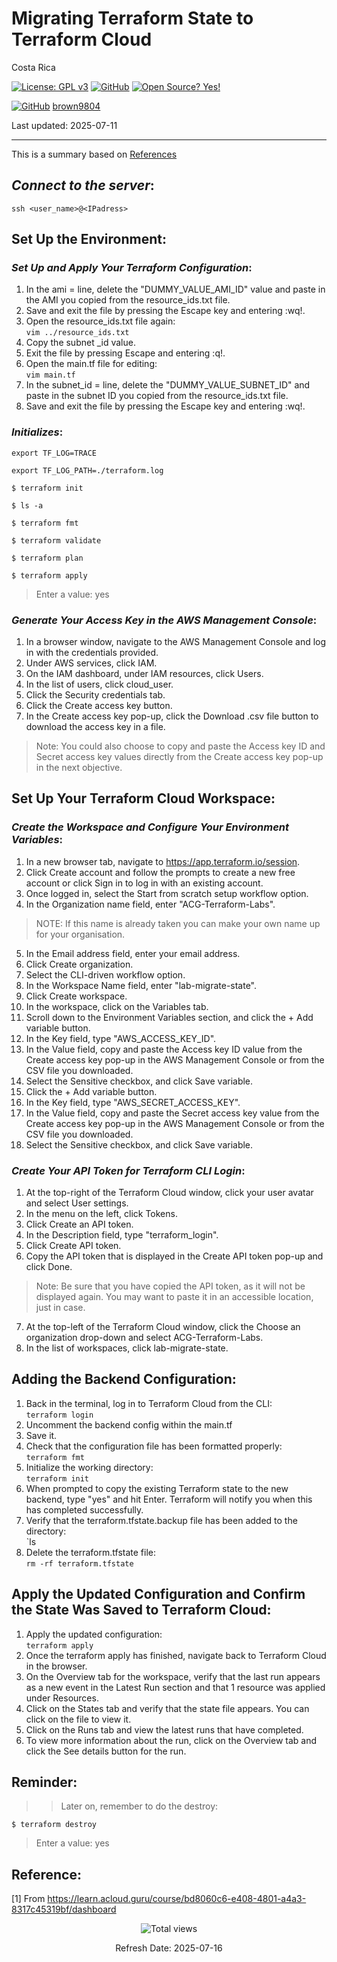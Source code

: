 # Migrating Terraform State to Terraform Cloud

Costa Rica

[![License: GPL v3](https://img.shields.io/badge/License-GPLv3-blue.svg)](https://www.gnu.org/licenses/gpl-3.0)
[![GitHub](https://badgen.net/badge/icon/github?icon=github&label)](https://github.com) [![Open Source? Yes!](https://badgen.net/badge/Open%20Source%20%3F/Yes%21/blue?icon=github)](https://github.com/Naereen/badges/)

[![GitHub](https://img.shields.io/badge/--181717?logo=github&logoColor=ffffff)](https://github.com/)
[brown9804](https://github.com/brown9804)

Last updated: 2025-07-11

----------

This is a summary based on [References](#reference)

## _Connect to the server_:

`ssh <user_name>@<IPadress>`


## Set Up the Environment:

### _Set Up and Apply Your Terraform Configuration_:

1. In the ami = line, delete the "DUMMY_VALUE_AMI_ID" value and paste in the AMI you copied from the resource_ids.txt file.
2. Save and exit the file by pressing the Escape key and entering :wq!.
3. Open the resource_ids.txt file again: <br/>
`vim ../resource_ids.txt`
4. Copy the subnet _id value.
5. Exit the file by pressing Escape and entering :q!.
6. Open the main.tf file for editing: <br/>
`vim main.tf`
7. In the subnet_id = line, delete the "DUMMY_VALUE_SUBNET_ID" and paste in the subnet ID you copied from the resource_ids.txt file.
8. Save and exit the file by pressing the Escape key and entering :wq!.


### _Initializes_:

`export TF_LOG=TRACE`

`export TF_LOG_PATH=./terraform.log`

`$ terraform init`

`$ ls -a`

`$ terraform fmt`

`$ terraform validate`

`$ terraform plan`

`$ terraform apply`

> Enter a value: yes


### _Generate Your Access Key in the AWS Management Console_:
1. In a browser window, navigate to the AWS Management Console and log in with the credentials provided.
2. Under AWS services, click IAM.
3. On the IAM dashboard, under IAM resources, click Users.
4. In the list of users, click cloud_user.
5. Click the Security credentials tab.
6. Click the Create access key button.
7. In the Create access key pop-up, click the Download .csv file button to download the access key in a file.
> Note: You could also choose to copy and paste the Access key ID and Secret access key values directly from the Create access key pop-up in the next objective.


## Set Up Your Terraform Cloud Workspace:
### _Create the Workspace and Configure Your Environment Variables_:
1. In a new browser tab, navigate to https://app.terraform.io/session.
2. Click Create account and follow the prompts to create a new free account or click Sign in to log in with an existing account.
3. Once logged in, select the Start from scratch setup workflow option.
4. In the Organization name field, enter "ACG-Terraform-Labs".
> NOTE: If this name is already taken you can make your own name up for your organisation.
5. In the Email address field, enter your email address.
6. Click Create organization.
7. Select the CLI-driven workflow option.
8. In the Workspace Name field, enter "lab-migrate-state".
9. Click Create workspace.
10. In the workspace, click on the Variables tab.
11. Scroll down to the Environment Variables section, and click the + Add variable button.
12. In the Key field, type "AWS_ACCESS_KEY_ID".
13. In the Value field, copy and paste the Access key ID value from the Create access key pop-up in the AWS Management Console or from the CSV file you downloaded.
14. Select the Sensitive checkbox, and click Save variable.
15. Click the + Add variable button.
16. In the Key field, type "AWS_SECRET_ACCESS_KEY".
17. In the Value field, copy and paste the Secret access key value from the Create access key pop-up in the AWS Management Console or from the CSV file you downloaded.
18. Select the Sensitive checkbox, and click Save variable.


### _Create Your API Token for Terraform CLI Login_:
1. At the top-right of the Terraform Cloud window, click your user avatar and select User settings.
2. In the menu on the left, click Tokens.
3. Click Create an API token.
4. In the Description field, type "terraform_login".
5. Click Create API token.
6. Copy the API token that is displayed in the Create API token pop-up and click Done.
> Note: Be sure that you have copied the API token, as it will not be displayed again. You may want to paste it in an accessible location, just in case.
7. At the top-left of the Terraform Cloud window, click the Choose an organization drop-down and select ACG-Terraform-Labs.
8. In the list of workspaces, click lab-migrate-state.


## Adding the Backend Configuration:

1. Back in the terminal, log in to Terraform Cloud from the CLI: <br/>
`terraform login`
2. Uncomment the backend config within the main.tf
3. Save it.
4. Check that the configuration file has been formatted properly: <br/>
`terraform fmt`
5. Initialize the working directory: <br/>
`terraform init`
6. When prompted to copy the existing Terraform state to the new backend, type "yes" and hit Enter. Terraform will notify you when this has completed successfully.
7. Verify that the terraform.tfstate.backup file has been added to the directory: <br/>
`ls
8. Delete the terraform.tfstate file: <br/>
`rm -rf terraform.tfstate`


## Apply the Updated Configuration and Confirm the State Was Saved to Terraform Cloud:
1. Apply the updated configuration: <br/>
`terraform apply`
2. Once the terraform apply has finished, navigate back to Terraform Cloud in the browser.
3. On the Overview tab for the workspace, verify that the last run appears as a new event in the Latest Run section and that 1 resource was applied under Resources.
4. Click on the States tab and verify that the state file appears. You can click on the file to view it.
5. Click on the Runs tab and view the latest runs that have completed.
6. To view more information about the run, click on the Overview tab and click the See details button for the run.

## Reminder:

>> Later on, remember to do the destroy:

`$ terraform destroy`

> Enter a value: yes

## Reference:

[1] From https://learn.acloud.guru/course/bd8060c6-e408-4801-a4a3-8317c45319bf/dashboard <br/>

<!-- START BADGE -->
<div align="center">
  <img src="https://img.shields.io/badge/Total%20views-1192-limegreen" alt="Total views">
  <p>Refresh Date: 2025-07-16</p>
</div>
<!-- END BADGE -->
